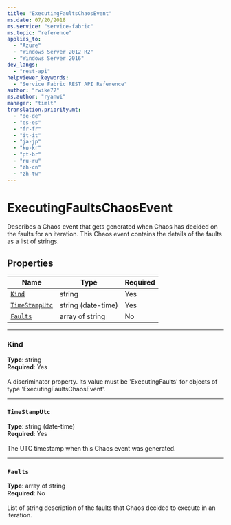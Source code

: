 ```yaml
---
title: "ExecutingFaultsChaosEvent"
ms.date: 07/20/2018
ms.service: "service-fabric"
ms.topic: "reference"
applies_to: 
  - "Azure"
  - "Windows Server 2012 R2"
  - "Windows Server 2016"
dev_langs: 
  - "rest-api"
helpviewer_keywords: 
  - "Service Fabric REST API Reference"
author: "rwike77"
ms.author: "ryanwi"
manager: "timlt"
translation.priority.mt: 
  - "de-de"
  - "es-es"
  - "fr-fr"
  - "it-it"
  - "ja-jp"
  - "ko-kr"
  - "pt-br"
  - "ru-ru"
  - "zh-cn"
  - "zh-tw"
---
```

# ExecutingFaultsChaosEvent

Describes a Chaos event that gets generated when Chaos has decided on the faults for an iteration. This Chaos event contains the details of the faults as a list of strings.

## Properties
| Name | Type | Required |
| --- | --- | --- |
| [`Kind`](#kind) | string | Yes |
| [`TimeStampUtc`](#timestamputc) | string (date-time) | Yes |
| [`Faults`](#faults) | array of string | No |

____
### Kind
__Type__: string <br/>
__Required__: Yes <br/>
<br/>
A discriminator property. Its value must be 'ExecutingFaults' for objects of type 'ExecutingFaultsChaosEvent'.

____
### `TimeStampUtc`
__Type__: string (date-time) <br/>
__Required__: Yes<br/>
<br/>
The UTC timestamp when this Chaos event was generated.

____
### `Faults`
__Type__: array of string <br/>
__Required__: No<br/>
<br/>
List of string description of the faults that Chaos decided to execute in an iteration.
